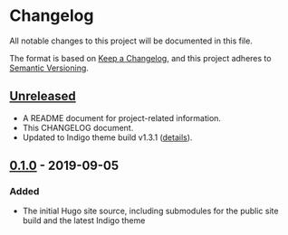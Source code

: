 # Changelog

All notable changes to this project will be documented in this file.

The format is based on [Keep a Changelog](https://keepachangelog.com/en/1.0.0/), and this project adheres to [Semantic Versioning](https://semver.org/spec/v2.0.0.html).

## [Unreleased]

- A README document for project-related information.
- This CHANGELOG document.
- Updated to Indigo theme build v1.3.1 ([details](https://github.com/AngeloStavrow/indigo/blob/master/CHANGELOG.md#131)).

## [0.1.0] - 2019-09-05

### Added

- The initial Hugo site source, including submodules for the public site build and the latest Indigo theme

[unreleased]: https://github.com/AngeloStavrow/hello-indigo/compare/v0.1...HEAD
[0.1.0]: https://github.com/AngeloStavrow/hello-indigo/releases/tag/v0.1
